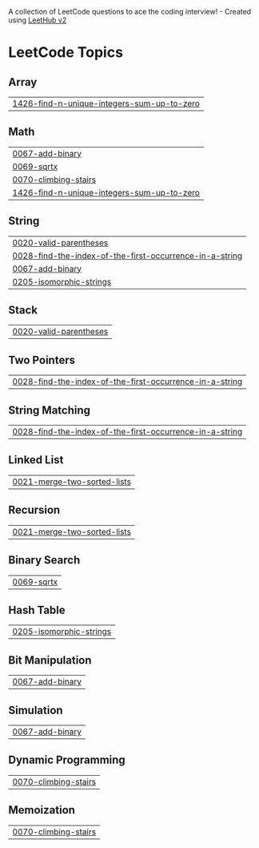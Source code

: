 A collection of LeetCode questions to ace the coding interview! - Created using [LeetHub v2](https://github.com/arunbhardwaj/LeetHub-2.0)
<!---LeetCode Topics Start-->
# LeetCode Topics
## Array
|  |
| ------- |
| [1426-find-n-unique-integers-sum-up-to-zero](https://github.com/rudy002/LeetCode/tree/master/1426-find-n-unique-integers-sum-up-to-zero) |
## Math
|  |
| ------- |
| [0067-add-binary](https://github.com/rudy002/LeetCode/tree/master/0067-add-binary) |
| [0069-sqrtx](https://github.com/rudy002/LeetCode/tree/master/0069-sqrtx) |
| [0070-climbing-stairs](https://github.com/rudy002/LeetCode/tree/master/0070-climbing-stairs) |
| [1426-find-n-unique-integers-sum-up-to-zero](https://github.com/rudy002/LeetCode/tree/master/1426-find-n-unique-integers-sum-up-to-zero) |
## String
|  |
| ------- |
| [0020-valid-parentheses](https://github.com/rudy002/LeetCode/tree/master/0020-valid-parentheses) |
| [0028-find-the-index-of-the-first-occurrence-in-a-string](https://github.com/rudy002/LeetCode/tree/master/0028-find-the-index-of-the-first-occurrence-in-a-string) |
| [0067-add-binary](https://github.com/rudy002/LeetCode/tree/master/0067-add-binary) |
| [0205-isomorphic-strings](https://github.com/rudy002/LeetCode/tree/master/0205-isomorphic-strings) |
## Stack
|  |
| ------- |
| [0020-valid-parentheses](https://github.com/rudy002/LeetCode/tree/master/0020-valid-parentheses) |
## Two Pointers
|  |
| ------- |
| [0028-find-the-index-of-the-first-occurrence-in-a-string](https://github.com/rudy002/LeetCode/tree/master/0028-find-the-index-of-the-first-occurrence-in-a-string) |
## String Matching
|  |
| ------- |
| [0028-find-the-index-of-the-first-occurrence-in-a-string](https://github.com/rudy002/LeetCode/tree/master/0028-find-the-index-of-the-first-occurrence-in-a-string) |
## Linked List
|  |
| ------- |
| [0021-merge-two-sorted-lists](https://github.com/rudy002/LeetCode/tree/master/0021-merge-two-sorted-lists) |
## Recursion
|  |
| ------- |
| [0021-merge-two-sorted-lists](https://github.com/rudy002/LeetCode/tree/master/0021-merge-two-sorted-lists) |
## Binary Search
|  |
| ------- |
| [0069-sqrtx](https://github.com/rudy002/LeetCode/tree/master/0069-sqrtx) |
## Hash Table
|  |
| ------- |
| [0205-isomorphic-strings](https://github.com/rudy002/LeetCode/tree/master/0205-isomorphic-strings) |
## Bit Manipulation
|  |
| ------- |
| [0067-add-binary](https://github.com/rudy002/LeetCode/tree/master/0067-add-binary) |
## Simulation
|  |
| ------- |
| [0067-add-binary](https://github.com/rudy002/LeetCode/tree/master/0067-add-binary) |
## Dynamic Programming
|  |
| ------- |
| [0070-climbing-stairs](https://github.com/rudy002/LeetCode/tree/master/0070-climbing-stairs) |
## Memoization
|  |
| ------- |
| [0070-climbing-stairs](https://github.com/rudy002/LeetCode/tree/master/0070-climbing-stairs) |
<!---LeetCode Topics End-->
